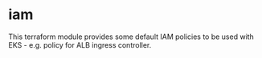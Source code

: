 # iam

This terraform module provides some default IAM policies to be used with EKS - e.g. policy for ALB ingress controller.
